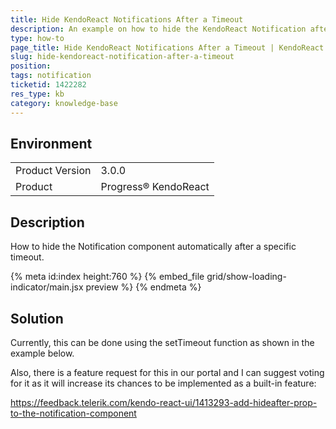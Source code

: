 ```yaml
---
title: Hide KendoReact Notifications After a Timeout
description: An example on how to hide the KendoReact Notification after a timeout
type: how-to
page_title: Hide KendoReact Notifications After a Timeout | KendoReact Notification
slug: hide-kendoreact-notification-after-a-timeout
position:
tags: notification
ticketid: 1422282
res_type: kb
category: knowledge-base
---
```


## Environment
<table>
    <tbody>
	    <tr>
	    	<td>Product Version</td>
	    	<td>3.0.0</td>
	    </tr>
	    <tr>
	    	<td>Product</td>
	    	<td>Progress® KendoReact</td>
	    </tr>
    </tbody>
</table>


## Description
How to hide the Notification component automatically after a specific timeout.

{% meta id:index height:760 %}
{% embed_file grid/show-loading-indicator/main.jsx preview %}
{% endmeta %}

## Solution
Currently, this can be done using the setTimeout function as shown in the example below.

Also, there is a feature request for this in our portal and I can suggest voting for it as it will increase its chances to be implemented as a built-in feature:

https://feedback.telerik.com/kendo-react-ui/1413293-add-hideafter-prop-to-the-notification-component
